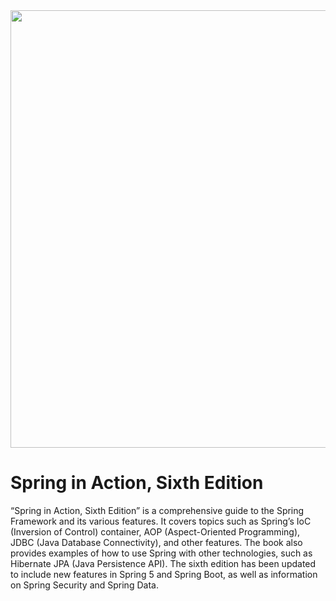  <div align="center">
 <img src= "https://images.manning.com/book/c/108ea71-54af-47b6-9c39-148a1dc0ce4c/Walls-Spring-6ed-HI.png" width="600"height="700" "/>
 </div>
 
 # Spring in Action, Sixth Edition
  “Spring in Action, Sixth Edition” is a comprehensive guide to the Spring Framework and its various features. It covers topics such as Spring’s IoC (Inversion of Control) container,
  AOP (Aspect-Oriented Programming),
  JDBC (Java Database Connectivity), and other features.
  The book also provides examples of how to use Spring with other technologies, such as Hibernate JPA (Java Persistence API).
  The sixth edition has been updated to include new features in Spring 5 and Spring Boot, as well as information on Spring Security and Spring Data.
